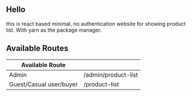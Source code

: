 ## Hello
this is react based minimal, no authentication website for showing product list. With yarn as the package manager.

## Available Routes

|    Available Route | |
| ----------- | ----------- |
| Admin      | /admin/product-list       |
| Guest/Casual user/buyer   | /product-list      |
